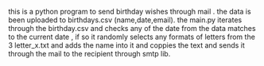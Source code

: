 this is a python program to send birthday wishes through mail . the data is been uploaded to birthdays.csv (name,date,email).
the main.py iterates through the birthday.csv and checks any of the date from the data matches to the current date ,
if so it randomly selects any formats of letters from the 3 letter_x.txt and adds the name into it and coppies the text and sends it through 
the mail to the recipient through smtp lib. 
